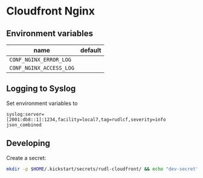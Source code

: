 # Cloudfront Nginx


## Environment variables


| name | default |
|------|---------|
| `CONF_NGINX_ERROR_LOG` | |
| `CONF_NGINX_ACCESS_LOG` | |


## Logging to Syslog

Set environment variables to

```
syslog:server=[2001:db8::1]:1234,facility=local7,tag=rudlcf,severity=info json_combined
```

## Developing

Create a secret:

```bash
mkdir -p $HOME/.kickstart/secrets/rudl-cloudfront/ && echo "dev-secret" > $HOME/.kickstart/secrets/rudl-cloudfront/rudl_cf_secret
```

